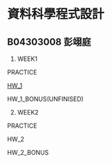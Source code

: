 # 資料科學程式設計
## B04303008 彭翊庭

1. WEEK1

  PRACTICE

  [HW_1](https://yitingpeng.github.io/datascience/week_1/hw_1.html)

  HW_1_BONUS(UNFINISED)

2. WEEK2

  PRACTICE

  HW_2

  HW_2_BONUS


